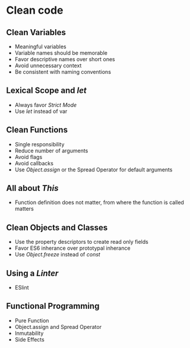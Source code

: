 # Clean code

## Clean Variables

- Meaningful variables
- Variable names should be memorable
- Favor descriptive names over short ones
- Avoid unnecessary context
- Be consistent with naming conventions

## Lexical Scope and _let_

- Always favor _Strict Mode_
- Use _let_ instead of var

## Clean Functions

- Single responsibility
- Reduce number of arguments
- Avoid flags
- Avoid callbacks
- Use _Object.assign_ or the Spread Operator for default arguments

## All about _This_

- Function definition does not matter, from where the function is called matters

## Clean Objects and Classes

- Use the property descriptors to create read only fields
- Favor ES6 inherance over prototypal inherance
- Use _Object.freeze_ instead of _const_

## Using a _Linter_

- ESlint

## Functional Programming

- Pure Function
- Object.assign and Spread Operator
- Inmutability
- Side Effects
